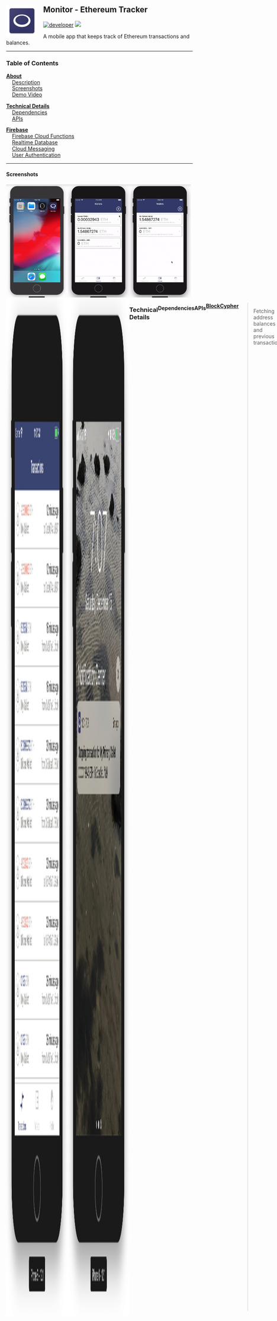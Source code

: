 ## <span id="about"> Monitor - Ethereum Tracker<a href="https://github.com/dillon/monitor"><img align="left" src="https://github.com/dillon/monitor/blob/master/assets/web_hi_res_512.png?raw=true" width="85px" style="padding-right:15px"></a>

[![developer](https://img.shields.io/badge/developer-dillon-red.svg)](https://github.com/dillon/)
![](https://img.shields.io/github/last-commit/dillon/monitor.svg)

<span id="description">
A mobile app that keeps track of Ethereum transactions and balances.
</span>


___
<div style="line-height:1.2">

### Table of Contents

__[About](#about)__<br>
&nbsp;&nbsp;&nbsp;&nbsp;[Description](#description)<br>
&nbsp;&nbsp;&nbsp;&nbsp;[Screenshots](#screenshots)<br>
&nbsp;&nbsp;&nbsp;&nbsp;[Demo Video](#demo)<br>

__[Technical Details](#technical-details)__<br>
&nbsp;&nbsp;&nbsp;&nbsp;[Dependencies](#dependencies)<br>
&nbsp;&nbsp;&nbsp;&nbsp;[APIs](#apis)<br>

__[Firebase](#firebase)__<br>
&nbsp;&nbsp;&nbsp;&nbsp;[Firebase Cloud Functions](#functions)<br>
&nbsp;&nbsp;&nbsp;&nbsp;[Realtime Database](#database)<br>
&nbsp;&nbsp;&nbsp;&nbsp;[Cloud Messaging](#cloud-messaging)<br>
&nbsp;&nbsp;&nbsp;&nbsp;[User Authentication](#authentication)<br>

</div>

___
#### <span id="screenshots">Screenshots</span>
<div style="display:flex;flex-direction:row">
<img alt="app gif 1" width="33%" align="center" src="https://github.com/dillon/monitor/blob/master/assets/screenshots/gifs/one-compressed.gif?raw=true">
<img alt="app gif 2" width="33%" align="center" src="https://github.com/dillon/monitor/blob/master/assets/screenshots/gifs/two-compressed.gif?raw=true">
<img alt="app gif 3" width="33%" align="center" src="https://github.com/dillon/monitor/blob/master/assets/screenshots/gifs/three-compressed.gif?raw=true">
</div>

<div style="display:flex;flex-direction:row">
<!-- <img alt="screenshot" width="33%" align="center" src="https://github.com/dillon/monitor/blob/master/assets/screenshots/images/two.jpg?raw=true"> -->
<img alt="screenshot" width="33%" align="center" src="https://github.com/dillon/monitor/blob/master/assets/screenshots/images/one.jpg?raw=true">
<img alt="screenshot" width="33%" align="center" src="https://github.com/dillon/monitor/blob/master/assets/screenshots/images/six.jpg?raw=true">

<!-- </div> -->

<div style="display:flex;flex-direction:row">
<!-- <img alt="screenshot" width="33%" align="center" src="https://github.com/dillon/monitor/blob/master/assets/screenshots/images/three.jpg?raw=true"> -->
<img alt="screenshot" width="33%" align="center" src="https://github.com/dillon/monitor/blob/master/assets/screenshots/images/four.jpg?raw=true">
<!-- <img alt="screenshot" width="33%" align="center" src="https://github.com/dillon/monitor/blob/master/assets/screenshots/images/five.jpg?raw=true"> -->
</div>


<!-- #### <span id="demo">Demo Video</span>

<a href="http://www.youtube.com/watch?feature=player_embedded&v=3HaIw0yAygI
" target="_blank"><img src="http://img.youtube.com/vi/3HaIw0yAygI/0.jpg" 
alt="Youtube Video" width="480" height="360" border="10" /></a>
-->

___
### <span id="technical-details">Technical Details</span>

#### <span id="dependencies">Dependencies</span>

|react|react-native|react-native-firebase|
|--|--|--|

|react-navigation|react-native-swipeout|
|--|--|

|react-native-vector-icons|react-native-gesture-handler|
|--|--|

|crypto-js|moment|
|--|--|

___
#### <span id="apis">APIs</span>

[__BlockCypher__](https://www.blockcypher.com/dev/ethereum/)
> Fetching address balances and previous transactions

[__Etherscan__](https://etherscan.io/apis)
> Subscribing to webhooks for new transactions on specified wallets.


___
### <span id="firebase">Firebase</span>

#### <span id="functions">Firebase Cloud Functions</span>

Code comprising all four firebase cloud functions can be found in [this repository](https://github.com/dillon/monitor-cloud-functions)

1. `newUser` creates a corresponding database entry for each new user sign up.
2. `deleteUser` deletes all corresponding database info and deletes all associated webhooks users who delete their firebase auth account
3. `newWallet` fetches balance and most recent 10,000 transactions for new wallets via the Etherscan API and populates the Firebase Realtime Database. Also listens for new transactions by creating a webhook with the BlockCypher API
4. `webhookEndpoint` a webhook callback function that accents new transactions, sends a push notification to the user associated with the wallet and populates the Firebase Realtime Database with new transactions.


#### <span id="database">Realtime Database</span>
```
.
└── users 
│   └── uid : user id from firebase auth
|       ├── email     : email associated with account
|       ├── createdOn : date account was created
|       ├── pushToken : token used for push notifications
|       └── wallets
│           └── key 
│               ├── address    : wallet address
│               ├── nickname   : user-defined name
│               ├── balance    : ETH balance
│               ├── createdOn  : date wallet was created
│               ├── webhookId  : BlockCypher webhook id
│               ├── isFetchingTransactions : true while using etherscan api
│               └── transactions 
│                   └── key 
│                       ├── txHash      : full tx hash
│                       └── value       : value in ETH
│                       ├── type        : outgoing/incoming/other
│                       ├── fromAddress : outgoing wallet
│                       ├── toAddress   : incoming wallet
│                       ├── blockHash   : hash of mined block tx was in
│                       ├── blockNumber : number of mined block tx was in
│                       ├── timeStamp   : unix timestamp
│                       ├── dateString  : parsed timestamp
│                       ├── gasPrice    : price of gas
│                       ├── gasUsed     : gas used
```


#### <span id="cloud-messaging">Cloud Messaging</span>

1. Push notification permissions are initialized on login.
2. The client collects the unique device token (as well as listens for changes) and pushes it to the realtime database.
3. [Firebase Functions](#functions) handles webhook callbacks and sending push notifications to users on new transactions.

#### <span id="auth">User Authentication</span>
Standard email/password user auth using [react-native-firebase](https://github.com/invertase/react-native-firebase)

___
### More 

Good Test Wallets
- wallet with 17 txs 0xe8f6f556d571d149a4156aeb642a3acc7e966fe8
- 230 txs 0x995a25a5bc27c239cc40453ce4a436532b9fc01c
- 0 txs 0x27337b5363ebfd784775cc85b978fc7b02f59cae
